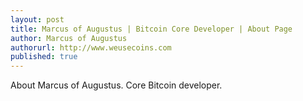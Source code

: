 ```yaml
---
layout: post
title: Marcus of Augustus | Bitcoin Core Developer | About Page
author: Marcus of Augustus
authorurl: http://www.weusecoins.com
published: true
---
```


About Marcus of Augustus. Core Bitcoin developer.
